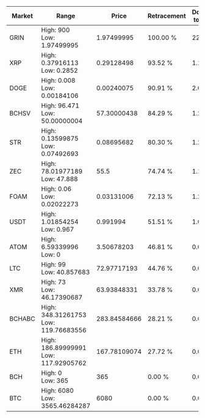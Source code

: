 | Market | Range | Price| Retracement | Doubles to 50% |
| --- | --- | --- | --- | --- |
| GRIN | High: 900<br />Low: 1.97499995 | 1.97499995 | 100.00 % | 228.35 |
| XRP | High: 0.37916113<br />Low: 0.2852 | 0.29128498 | 93.52 % | 1.14 |
| DOGE | High: 0.008<br />Low: 0.00184106 | 0.00240075 | 90.91 % | 2.05 |
| BCHSV | High: 96.471<br />Low: 50.00000004 | 57.30000438 | 84.29 % | 1.28 |
| STR | High: 0.13599875<br />Low: 0.07492693 | 0.08695682 | 80.30 % | 1.21 |
| ZEC | High: 78.01977189<br />Low: 47.888 | 55.5 | 74.74 % | 1.13 |
| FOAM | High: 0.06<br />Low: 0.02022273 | 0.03131006 | 72.13 % | 1.28 |
| USDT | High: 1.01854254<br />Low: 0.967 | 0.991994 | 51.51 % | 1.00 |
| ATOM | High: 6.59339996<br />Low: 0 | 3.50678203 | 46.81 % | 0.00 |
| LTC | High: 99<br />Low: 40.857683 | 72.97717193 | 44.76 % | 0.00 |
| XMR | High: 73<br />Low: 46.17390687 | 63.93848331 | 33.78 % | 0.00 |
| BCHABC | High: 348.31261753<br />Low: 119.76683556 | 283.84584666 | 28.21 % | 0.00 |
| ETH | High: 186.89999991<br />Low: 117.92905762 | 167.78109074 | 27.72 % | 0.00 |
| BCH | High: 0<br />Low: 365 | 365 | 0.00 % | 0.00 |
| BTC | High: 6080<br />Low: 3565.46284287 | 6080 | 0.00 % | 0.00 |
